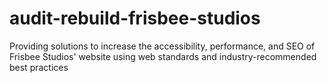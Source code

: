 # audit-rebuild-frisbee-studios
Providing solutions to increase the accessibility, performance, and SEO of Frisbee Studios' website using web standards and industry-recommended best practices
